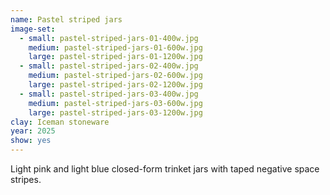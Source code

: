 ```yaml
---
name: Pastel striped jars
image-set:
  - small: pastel-striped-jars-01-400w.jpg
    medium: pastel-striped-jars-01-600w.jpg
    large: pastel-striped-jars-01-1200w.jpg
  - small: pastel-striped-jars-02-400w.jpg
    medium: pastel-striped-jars-02-600w.jpg
    large: pastel-striped-jars-02-1200w.jpg
  - small: pastel-striped-jars-03-400w.jpg
    medium: pastel-striped-jars-03-600w.jpg
    large: pastel-striped-jars-03-1200w.jpg
clay: Iceman stoneware
year: 2025
show: yes
---
```


Light pink and light blue closed-form trinket jars with taped negative space stripes.